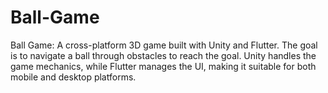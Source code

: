 # Ball-Game
Ball Game: A cross-platform 3D game built with Unity and Flutter. The goal is to navigate a ball through obstacles to reach the goal. Unity handles the game mechanics, while Flutter manages the UI, making it suitable for both mobile and desktop platforms.
